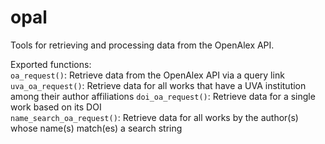 # opal
Tools for retrieving and processing data from the OpenAlex API.

Exported functions:  
`oa_request()`: Retrieve data from the OpenAlex API via a query link  
`uva_oa_request()`: Retrieve data for all works that have a UVA institution among their author affiliations
`doi_oa_request()`: Retrieve data for a single work based on its DOI  
`name_search_oa_request()`: Retrieve data for all works by the author(s) whose name(s) match(es) a search string
